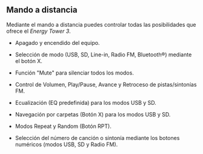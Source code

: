 ## Mando a distancia

Mediante el mando a distancia puedes controlar todas las posibilidades que ofrece el *Energy Tower 3*.

* Apagado y encendido del equipo.

* Selección de modo (USB, SD, Line-in, Radio FM, Bluetooth®) mediante el botón X.

* Función "Mute" para silenciar todos los modos.

* Control de Volumen, Play/Pause, Avance y Retroceso de pistas/sintonías FM.

* Ecualización (EQ predefinida) para los modos USB y SD.

* Navegación por carpetas (Botón X) para los modos USB y SD.

* Modos Repeat y Random (Botón RPT).

* Selección del número de canción o sintonía mediante los botones numéricos (modos USB, SD y Radio FM).









